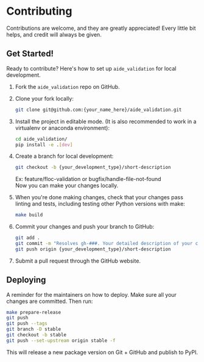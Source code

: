 # Contributing

Contributions are welcome, and they are greatly appreciated! Every little bit
helps, and credit will always be given.

## Get Started!
Ready to contribute? Here's how to set up `aide_validation` for local development.

1. Fork the `aide_validation` repo on GitHub.

1. Clone your fork locally:

    ```bash
    git clone git@github.com:{your_name_here}/aide_validation.git
    ```

1. Install the project in editable mode. (It is also recommended to work in a virtualenv or anaconda environment):

    ```bash
    cd aide_validation/
    pip install -e .[dev]
    ```

1. Create a branch for local development:

    ```bash
    git checkout -b {your_development_type}/short-description
    ```

    Ex: feature/floc-validation or bugfix/handle-file-not-found<br>
    Now you can make your changes locally.

1. When you're done making changes, check that your changes pass linting and
   tests, including testing other Python versions with make:

    ```bash
    make build
    ```

1. Commit your changes and push your branch to GitHub:

    ```bash
    git add .
    git commit -m "Resolves gh-###. Your detailed description of your changes."
    git push origin {your_development_type}/short-description
    ```

1. Submit a pull request through the GitHub website.

## Deploying

A reminder for the maintainers on how to deploy.
Make sure all your changes are committed.
Then run:

```bash
make prepare-release
git push
git push --tags
git branch -D stable
git checkout -b stable
git push --set-upstream origin stable -f
```

This will release a new package version on Git + GitHub and publish to PyPI.
